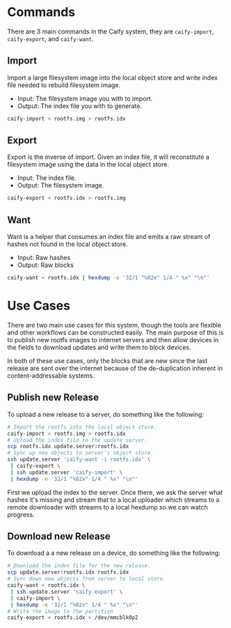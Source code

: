 # Commands

There are 3 main commands in the Caify system, they are `caify-import`,
`caify-export`, and `caify-want`.

## Import

Import a large filesystem image into the local object store and write index file
needed to rebuild filesystem image.

- Input: The filesystem image you with to import.
- Output: The index file you with to generate.

```sh
caify-import < rootfs.img > rootfs.idx
```

## Export

Export is the inverse of import.  Given an index file, it will reconstitute a
filesystem image using the data in the local object store.

- Input: The index file.
- Output: The filesystem image.

```sh
caify-export < rootfs.idx > rootfs.img
```

## Want

Want is a helper that consumes an index file and emits a raw stream of hashes
not found in the local object store.

- Input: Raw hashes
- Output: Raw blocks

```sh
caify-want < rootfs.idx | hexdump -e '32/1 "%02x" 1/4 " %x" "\n"'
```

# Use Cases

There are two main use cases for this system, though the tools are flexible and
other workflows can be constructed easily.  The main purpose of this is to publish
new rootfs images to internet servers and then allow devices in the fields to
download updates and write them to block devices.

In both of these use cases, only the blocks that are new since the last release
are sent over the internet because of the de-duplication inherent in
content-addressable systems.

## Publish new Release

To upload a new release to a server, do something like the following:

```sh
# Import the rootfs into the local object store.
caify-import < rootfs.img > rootfs.idx
# Upload the index file to the update server.
scp rootfs.idx update.server:rootfs.idx
# Sync up new objects to server's object store.
ssh update.server 'caify-want -i rootfs.idx' \
 | caify-export \
 | ssh update.server 'caify-import' \
 | hexdump -e '32/1 "%02x" 1/4 " %x" "\n"'
```

First we upload the index to the server.  Once there, we ask the server what
hashes it's missing and stream that to a local uploader which streams to a remote downloader with streams to a local hexdump so we can watch progress.

## Download new Release

To download a a new release on a device, do something like the following:

```sh
# Download the index file for the new release.
scp update.server:rootfs.idx rootfs.idx
# Sync down new objects from server to local store.
caify-want < rootfs.idx \
 | ssh update.server 'caify-export' \
 | caify-import \
 | hexdump -e '32/1 "%02x" 1/4 " %x" "\n"'
# Write the image to the partition
caify-export < rootfs.idx > /dev/mmcblk0p2
```

